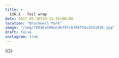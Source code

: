 ```yaml
---
title: >
  136.1 - foil wrap
date: 2017-05-30T19:31:15+00:00
location: "Brockwell Park"
image: "/img/70846a599ac4bf9fc6394f56c425103b.jpg"
draft: false
instagram: true
---
```


{{<photo src="/img/70846a599ac4bf9fc6394f56c425103b.jpg">}}
